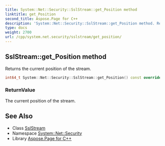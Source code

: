 ```yaml
---
title: System::Net::Security::SslStream::get_Position method
linktitle: get_Position
second_title: Aspose.Page for C++
description: 'System::Net::Security::SslStream::get_Position method. Returns the current position of the stream in C++.'
type: docs
weight: 2700
url: /cpp/system.net.security/sslstream/get_position/
---
```

## SslStream::get_Position method


Returns the current position of the stream.

```cpp
int64_t System::Net::Security::SslStream::get_Position() const override
```


### ReturnValue

The current position of the stream.

## See Also

* Class [SslStream](../)
* Namespace [System::Net::Security](../../)
* Library [Aspose.Page for C++](../../../)
